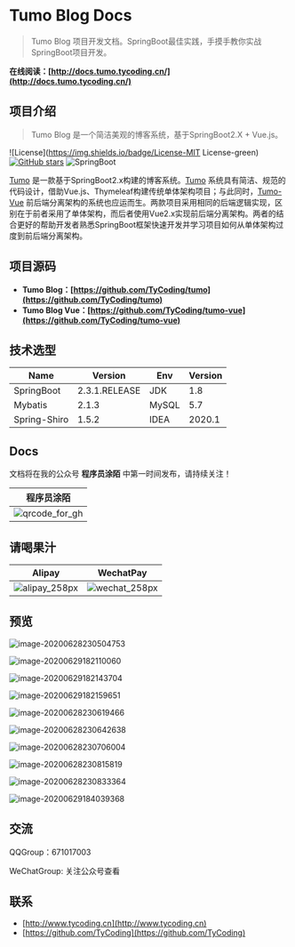 # Tumo Blog Docs

> Tumo Blog 项目开发文档。SpringBoot最佳实践，手摸手教你实战SpringBoot项目开发。

**在线阅读：[http://docs.tumo.tycoding.cn/](http://docs.tumo.tycoding.cn/)**

## 项目介绍

> Tumo Blog 是一个简洁美观的博客系统，基于SpringBoot2.X + Vue.js。

![License](https://img.shields.io/badge/License-MIT License-green) [![GitHub stars](https://img.shields.io/github/stars/TyCoding/tumo?label=Stars)](https://github.com/TyCoding/tumo/stargazers) ![SpringBoot](https://img.shields.io/badge/SpringBoot-2.3.1.RELEASE-orange)

[Tumo](https://github.com/TyCoding/tumo) 是一款基于SpringBoot2.x构建的博客系统。[Tumo](https://github.com/TyCoding/tumo) 系统具有简洁、规范的代码设计，借助Vue.js、Thymeleaf构建传统单体架构项目；与此同时，[Tumo-Vue](https://github.com/TyCoding/tumo-vue) 前后端分离架构的系统也应运而生。两款项目采用相同的后端逻辑实现，区别在于前者采用了单体架构，而后者使用Vue2.x实现前后端分离架构。两者的结合更好的帮助开发者熟悉SpringBoot框架快速开发并学习项目如何从单体架构过度到前后端分离架构。

## 项目源码

- **Tumo Blog：[https://github.com/TyCoding/tumo](https://github.com/TyCoding/tumo)**
- **Tumo Blog Vue：[https://github.com/TyCoding/tumo-vue](https://github.com/TyCoding/tumo-vue)** 

## 技术选型

| Name | Version | Env | Version |
| -- | -- | -- | -- |
| SpringBoot | 2.3.1.RELEASE | JDK | 1.8 |
| Mybatis | 2.1.3 | MySQL | 5.7 |
| Spring-Shiro | 1.5.2 | IDEA | 2020.1 |


## Docs

文档将在我的公众号 **程序员涂陌** 中第一时间发布，请持续关注！

| 程序员涂陌                                                  |
| ----------------------------------------------------------- |
| ![qrcode_for_gh](http://cdn.tycoding.cn/20200610184737.jpg) |



## 请喝果汁

| Alipay                                                     | WechatPay                                                  |
| ---------------------------------------------------------- | ---------------------------------------------------------- |
| ![alipay_258px](http://cdn.tycoding.cn/20200610132929.png) | ![wechat_258px](http://cdn.tycoding.cn/20200610132940.png) |

## 预览

![image-20200628230504753](http://cdn.tycoding.cn/20200628230535.png)

![image-20200629182110060](http://cdn.tycoding.cn/20200629182122.png)

![image-20200629182143704](http://cdn.tycoding.cn/20200629182143.png)

![image-20200629182159651](http://cdn.tycoding.cn/20200629182159.png)

![image-20200628230619466](http://cdn.tycoding.cn/20200628230619.png)

![image-20200628230642638](http://cdn.tycoding.cn/20200628230642.png)

![image-20200628230706004](http://cdn.tycoding.cn/20200628230706.png)

![image-20200628230815819](http://cdn.tycoding.cn/20200628230815.png)

![image-20200628230833364](http://cdn.tycoding.cn/20200628230833.png)

![image-20200629184039368](http://cdn.tycoding.cn/20200629184039.png)

## 交流

QQGroup：671017003   

WeChatGroup:  关注公众号查看



## 联系

- [http://www.tycoding.cn](http://www.tycoding.cn)
- [https://github.com/TyCoding](https://github.com/TyCoding)